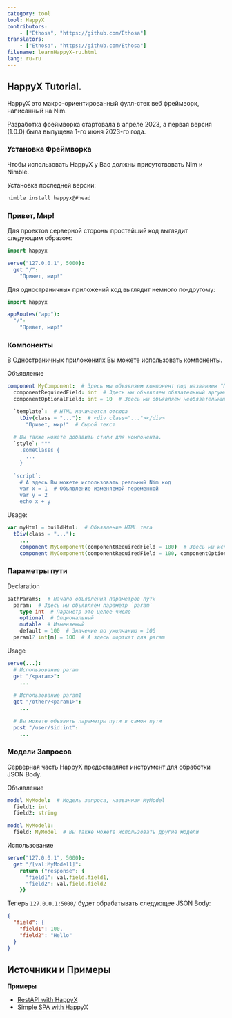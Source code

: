 ```yaml
---
category: tool
tool: HappyX
contributors:
    - ["Ethosa", "https://github.com/Ethosa"]
translators:
    - ["Ethosa", "https://github.com/Ethosa"]
filename: learnHappyX-ru.html
lang: ru-ru
---
```


## HappyX Tutorial.

HappyX это макро-ориентированный фулл-стек веб фреймворк, написанный на Nim.

Разработка фреймворка стартовала в апреле 2023, а первая версия (1.0.0) была выпущена 1-го июня 2023-го года.

### Установка Фреймворка

Чтобы использовать HappyX у Вас должны присутствовать Nim и Nimble.

Установка последней версии:
```bash
nimble install happyx@#head
```

### Привет, Мир!

Для проектов серверной стороны простейший код выглядит следующим образом:
```nim
import happyx

serve("127.0.0.1", 5000):
  get "/":
    "Привет, мир!"
```

Для одностраничных приложений код выглядит немного по-другому:
```nim
import happyx

appRoutes("app"):
  "/":
    "Привет, мир!"
```


### Компоненты

В Одностраничных приложениях Вы можете использовать компоненты.

Объявление
```nim
component MyComponent:  # Здесь мы объявляем компонент под названием "MyComponent"
  componentRequiredField: int  # Здесь мы объявляем обязательный аргумент
  componentOptionalField: int = 10  # Здесь мы объявляем необязательный аргумент

  `template`:  # HTML начинается отсюда
    tDiv(class = "..."):  # <div class="..."></div>
      "Привет, мир!"  # Сырой текст
  
  # Вы также можете добавить стили для компонента.
  `style`: """
    .someClasss {
      ...
    }
  
  `script`:
    # А здесь Вы можете использовать реальный Nim код
    var x = 1  # Объявление изменяемой переменной
    var y = 2
    echo x + y
```

Usage:
```nim
var myHtml = buildHtml:  # Объявление HTML тега
  tDiv(class = "..."):
    ...
    component MyComponent(componentRequiredField = 100)  # Здесь мы используем компонент и передаем в него аргументы
    component MyComponent(componentRequiredField = 100, componentOptionalField = 100)
```

### Параметры пути

Declaration
```nim
pathParams:  # Начало объявления параметров пути
  param:  # Здесь мы объявляем параметр `param`
    type int  # Параметр это целое число
    optional  # Опциональный
    mutable  # Изменяемый
    default = 100  # Значение по умолчанию = 100
  param1? int[m] = 100  # А здесь шорткат для param
```

Usage
```nim
serve(...):
  # Использование param
  get "/<param>":
    ...
  
  # Использование param1
  get "/other/<param1>":
    ...
  
  # Вы можете объявить параметры пути в самом пути
  post "/user/$id:int":
    ...
```


### Модели Запросов
Серверная часть HappyX предоставляет инструмент для обработки JSON Body.

Объявление
```nim
model MyModel:  # Модель запроса, названная MyModel
  field1: int
  field2: string

model MyModel1:
  field: MyModel  # Вы также можете использовать другие модели
```

Использование
```nim
serve("127.0.0.1", 5000):
  get "/[val:MyModel1]":
    return {"response": {
      "field1": val.field.field1,
      "field2": val.field.field2
    }}
```

Теперь `127.0.0.1:5000/` будет обрабатывать следующее JSON Body:
```json
{
  "field": {
    "field1": 100,
    "field2": "Hello"
  }
}
```

## Источники и Примеры

**Примеры**

- [RestAPI with HappyX](https://dev.to/ethosa/writing-simple-restapi-in-nim-with-happyx-1-47f1)
- [Simple SPA with HappyX](https://dev.to/ethosa/writing-single-page-application-with-nim-mg8)
